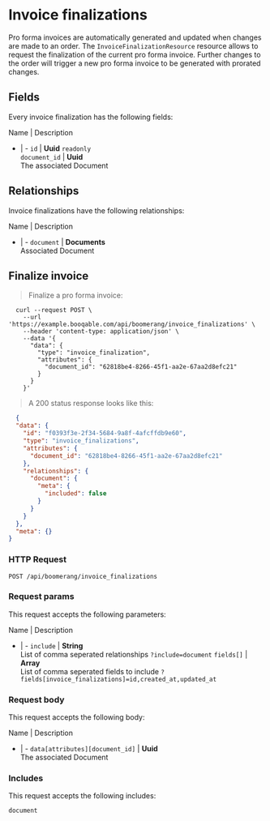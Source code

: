 # Invoice finalizations

Pro forma invoices are automatically generated and updated when changes
are made to an order. The `InvoiceFinalizationResource` resource allows
to request the finalization of the current pro forma invoice.
Further changes to the order will trigger a new pro forma invoice to be
generated with prorated changes.

## Fields
Every invoice finalization has the following fields:

Name | Description
- | -
`id` | **Uuid** `readonly`<br>
`document_id` | **Uuid** <br>The associated Document


## Relationships
Invoice finalizations have the following relationships:

Name | Description
- | -
`document` | **Documents**<br>Associated Document


## Finalize invoice



> Finalize a pro forma invoice:

```shell
  curl --request POST \
    --url 'https://example.booqable.com/api/boomerang/invoice_finalizations' \
    --header 'content-type: application/json' \
    --data '{
      "data": {
        "type": "invoice_finalization",
        "attributes": {
          "document_id": "62818be4-8266-45f1-aa2e-67aa2d8efc21"
        }
      }
    }'
```

> A 200 status response looks like this:

```json
  {
  "data": {
    "id": "f0393f3e-2f34-5684-9a8f-4afcffdb9e60",
    "type": "invoice_finalizations",
    "attributes": {
      "document_id": "62818be4-8266-45f1-aa2e-67aa2d8efc21"
    },
    "relationships": {
      "document": {
        "meta": {
          "included": false
        }
      }
    }
  },
  "meta": {}
}
```

### HTTP Request

`POST /api/boomerang/invoice_finalizations`

### Request params

This request accepts the following parameters:

Name | Description
- | -
`include` | **String** <br>List of comma seperated relationships `?include=document`
`fields[]` | **Array** <br>List of comma seperated fields to include `?fields[invoice_finalizations]=id,created_at,updated_at`


### Request body

This request accepts the following body:

Name | Description
- | -
`data[attributes][document_id]` | **Uuid** <br>The associated Document


### Includes

This request accepts the following includes:

`document`





